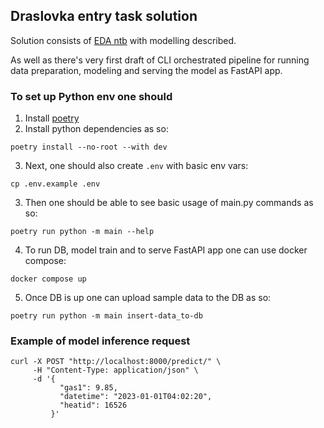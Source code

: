 ## Draslovka entry task solution

Solution consists of [EDA ntb](./ntb/eda.ipynb) with modelling described.

As well as there's very first draft of CLI orchestrated pipeline for running data preparation,
modeling and serving the model as FastAPI app.

### To set up Python env one should

1. Install [poetry](https://python-poetry.org)
2. Install python dependencies as so:
```shell
poetry install --no-root --with dev
```
3. Next, one should also create `.env` with basic env vars:
```shell
cp .env.example .env
```
3. Then one should be able to see basic usage of main.py commands as so:
```shell
poetry run python -m main --help
```
4. To run DB, model train and to serve FastAPI app one can use docker compose:
```shell
docker compose up
```
5. Once DB is up one can upload sample data to the DB as so:
```shell
poetry run python -m main insert-data_to-db
```


### Example of model inference request
```shell
curl -X POST "http://localhost:8000/predict/" \
     -H "Content-Type: application/json" \
     -d '{
           "gas1": 9.85,
           "datetime": "2023-01-01T04:02:20",
           "heatid": 16526
         }'
```
